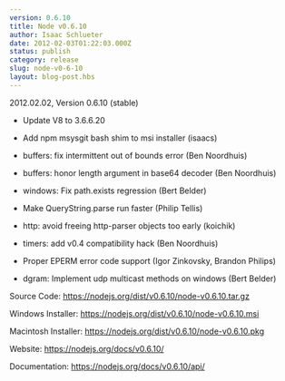 ```yaml
---
version: 0.6.10
title: Node v0.6.10
author: Isaac Schlueter
date: 2012-02-03T01:22:03.000Z
status: publish
category: release
slug: node-v0-6-10
layout: blog-post.hbs
---
```


<p>2012.02.02, Version 0.6.10 (stable)</p>

<ul>
<li><p>Update V8 to 3.6.6.20</p></li>
<li><p>Add npm msysgit bash shim to msi installer (isaacs)</p></li>
<li><p>buffers: fix intermittent out of bounds error (Ben Noordhuis)</p></li>
<li><p>buffers: honor length argument in base64 decoder (Ben Noordhuis)</p></li>
<li><p>windows: Fix path.exists regression (Bert Belder)</p></li>
<li><p>Make QueryString.parse run faster (Philip Tellis)</p></li>
<li><p>http: avoid freeing http-parser objects too early (koichik)</p></li>
<li><p>timers: add v0.4 compatibility hack (Ben Noordhuis)</p></li>
<li><p>Proper EPERM error code support (Igor Zinkovsky, Brandon Philips)</p></li>
<li><p>dgram: Implement udp multicast methods on windows (Bert Belder)</p></li>
</ul><p>Source Code: <a href="https://nodejs.org/dist/v0.6.10/node-v0.6.10.tar.gz">https://nodejs.org/dist/v0.6.10/node-v0.6.10.tar.gz</a></p>

<p>Windows Installer: <a href="https://nodejs.org/dist/v0.6.10/node-v0.6.10.msi">https://nodejs.org/dist/v0.6.10/node-v0.6.10.msi</a></p>

<p>Macintosh Installer: <a href="https://nodejs.org/dist/v0.6.10/node-v0.6.10.pkg">https://nodejs.org/dist/v0.6.10/node-v0.6.10.pkg</a></p>

<p>Website: <a href="https://nodejs.org/docs/v0.6.10/">https://nodejs.org/docs/v0.6.10/</a></p>

<p>Documentation: <a href="https://nodejs.org/docs/v0.6.10/api/">https://nodejs.org/docs/v0.6.10/api/</a></p>
